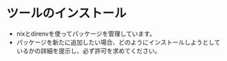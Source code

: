 # ツールのインストール

- nixとdirenvを使ってパッケージを管理しています。
- パッケージを新たに追加したい場合、どのようにインストールしようとしているかの詳細を提示し、必ず許可を求めてください。
